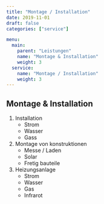 ```yaml
---
title: "Montage / Installation"
date: 2019-11-01
draft: false
categories: ["service"]

menu:
  main:
    parent: "Leistungen"
    name: "Montage & Installation"
    weight: 3
  service:
    name: "Montage / Installation"
    weight: 3
---
```



## Montage & Installation

1. Installation
    * Strom
    * Wasser
    * Gass
1. Montage von konstruktionen
    * Messe / Laden
    * Solar
    * Fretig bauteile
1. Heizungsanlage
    * Strom
    * Wasser
    * Gas
    * Infrarot
